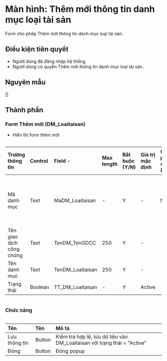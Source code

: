 # Màn hình: Thêm mới thông tin danh mục loại tài sản
Form cho phép Thêm mới thông tin danh mục loại tài sản.

## Điều kiện tiên quyết
- Người dùng đã đăng nhập hệ thống.
- Người dùng có quyền Thêm mới thông tin danh mục loại tài sản.

## Nguyên mẫu
[]

## Thành phần

### Form Thêm mới (DM_Loaitaisan)
- Hiển thị form thêm mới
<div style="overflow-x:auto">

| Trường thông tin         | Control | Field        -   | Max length | Bắt buộc (Y/N) | Giá trị mặc định | Cho phép sửa (Y/N) | Mô tả                               |
|:-------------------------|:--------|:-----------------|:-----------|:---------------|:-----------------|:-------------------|:------------------------------------|
| Mã danh mục              | Text    | MaDM_Loaitaisan  | -          | Y              | -                | N                  | Mã danh mục tự tăng trong danh sách |
| Tên giao dịch công chứng | Text    | TenDM_TenGDCC    | 250        | Y              | -                |                    |                                     |
| Tên danh mục             | Text    | TenDM_Loaitaisan | 250        | Y              | -                |                    |                                     |
| Trạng thái               | Boolean | TT_DM_Loaitaisan | -          | Y              | Active           |                    |                                     |

</div>

### Chức năng

<div style="overflow-x:auto">

| Tên           | Tên    | Mô tả                                                                    |
|:--------------|:-------|:-------------------------------------------------------------------------|
| Lưu thông tin | Button | Kiểm tra hợp lệ, lưu dữ liệu vào DM_Loaitaisan với trạng thái = "Active" |
| Đóng          | Button | Đóng popup                                                               |
